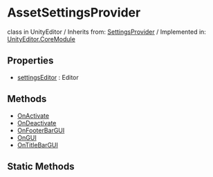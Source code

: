 # AssetSettingsProvider
class in UnityEditor
 / Inherits from: <a href="https://docs.unity3d.com/6000.0/Documentation/ScriptReference/SettingsProvider.html">SettingsProvider</a> / Implemented in: <a href="https://docs.unity3d.com/6000.0/Documentation/ScriptReference/UnityEditor.CoreModule.html">UnityEditor.CoreModule</a>
## Properties
- <a href="https://docs.unity3d.com/6000.0/Documentation/ScriptReference/AssetSettingsProvider-settingsEditor.html">settingsEditor</a> : Editor
## Methods
- <a href="https://docs.unity3d.com/6000.0/Documentation/ScriptReference/AssetSettingsProvider.OnActivate.html">OnActivate</a>
- <a href="https://docs.unity3d.com/6000.0/Documentation/ScriptReference/AssetSettingsProvider.OnDeactivate.html">OnDeactivate</a>
- <a href="https://docs.unity3d.com/6000.0/Documentation/ScriptReference/AssetSettingsProvider.OnFooterBarGUI.html">OnFooterBarGUI</a>
- <a href="https://docs.unity3d.com/6000.0/Documentation/ScriptReference/AssetSettingsProvider.OnGUI.html">OnGUI</a>
- <a href="https://docs.unity3d.com/6000.0/Documentation/ScriptReference/AssetSettingsProvider.OnTitleBarGUI.html">OnTitleBarGUI</a>
## Static Methods
